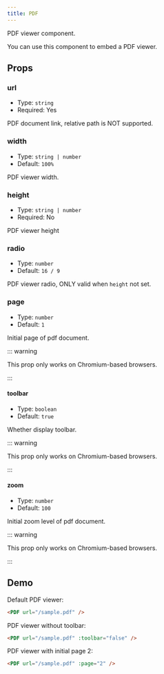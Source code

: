 ```yaml
---
title: PDF
---
```


PDF viewer component.

You can use this component to embed a PDF viewer.

<!-- more -->

## Props

### url

- Type: `string`
- Required: Yes

PDF document link, relative path is NOT supported.

### width

- Type: `string | number`
- Default: `100%`

PDF viewer width.

### height

- Type: `string | number`
- Required: No

PDF viewer height

### radio

- Type: `number`
- Default: `16 / 9`

PDF viewer radio, ONLY valid when `height` not set.

### page

- Type: `number`
- Default: `1`

Initial page of pdf document.

::: warning

This prop only works on Chromium-based browsers.

:::

#### toolbar

- Type: `boolean`
- Default: `true`

Whether display toolbar.

::: warning

This prop only works on Chromium-based browsers.

:::

#### zoom

- Type: `number`
- Default: `100`

Initial zoom level of pdf document.

::: warning

This prop only works on Chromium-based browsers.

:::

## Demo

Default PDF viewer:

<PDF url="/sample.pdf" />

```md
<PDF url="/sample.pdf" />
```

PDF viewer without toolbar:

<PDF url="/sample.pdf" :toolbar="false" />

```md
<PDF url="/sample.pdf" :toolbar="false" />
```

PDF viewer with initial page 2:

<PDF url="/sample.pdf" :page="2" />

```md
<PDF url="/sample.pdf" :page="2" />
```
